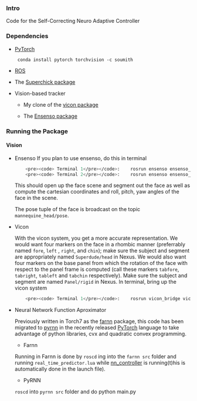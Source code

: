 ### Intro

Code for the Self-Correcting Neuro Adaptive Controller

### Dependencies

- [PyTorch](http://pytorch.org/)
	<pre><code> conda install pytorch torchvision -c soumith </code></pre>

- [ROS](http://wiki.ros.org/indigo/Installation/Ubuntu)

- The [Superchick package](https://github.com/lakehanne/superchicko)

- Vision-based tracker
	- My clone of the [vicon package](https://github.com/lakehanne/superchicko/tree/indigo-devel/vicon)

	- The [Ensenso package](https://github.com/lakehanne/ensenso)

### Running the Package

#### Vision

-	Ensenso
	If you plan to use ensenso, do this in terminal

	```bash
		<pre><code> Terminal 1</pre></code>:	rosrun ensenso ensenso_bridge
		<pre><code> Terminal 2</pre></code>:	rosrun ensenso ensenso_seg
	```

	This should open up the face scene and segment out the face as well as compute the cartesian coordinates and roll, pitch, yaw angles of the face in the scene.

	The pose tuple of the face is broadcast on the topic `mannequine_head/pose`.

- 	Vicon

	With the vicon system, you get a more accurate representation. We would want four markers on the face in a rhombic manner (preferrably named `fore`, `left` , `right`, and `chin`); make sure the subject and segment are appropriately named `Superdude/head` in Nexus. We would also want four markers on the base panel from which the rotation of the face with respect to the panel frame is computed (call these markers `tabfore`, `tabright`, `tableft` and `tabchin` respectively). Make sure the subject and segment are named `Panel/rigid` in Nexus. In terminal, bring up the vicon system

	```bash		
		<pre><code> Terminal 1</pre></code>:	rosrun vicon_bridge vicon.launch
	```

- 	Neural Network Function Aproximator

	Previously written in Torch7 as the [farnn](/farnn) package, this code has been migrated to [pyrnn](/pyrnn) in the recently released [PyTorch](pytorch) language to take advantage of python libraries, cvx and quadratic convex programming.

	- Farnn

	Running in Farnn is done by `roscd` ing into the `farnn src` folder and running `real_time_predictor.lua` while [nn_controller](/nn_controller) is running(t)his is automatically done in the launch file).

	- PyRNN

	`roscd` into `pyrnn src` folder and do python main.py


